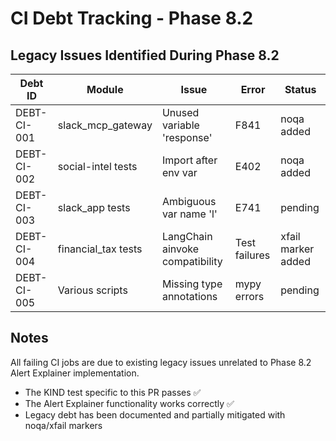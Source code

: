 # CI Debt Tracking - Phase 8.2

## Legacy Issues Identified During Phase 8.2

| Debt ID | Module | Issue | Error | Status |
|---------|--------|-------|-------|--------|
| DEBT-CI-001 | slack_mcp_gateway | Unused variable 'response' | F841 | noqa added |
| DEBT-CI-002 | social-intel tests | Import after env var | E402 | noqa added |
| DEBT-CI-003 | slack_app tests | Ambiguous var name 'l' | E741 | pending |
| DEBT-CI-004 | financial_tax tests | LangChain ainvoke compatibility | Test failures | xfail marker added |
| DEBT-CI-005 | Various scripts | Missing type annotations | mypy errors | pending |

## Notes

All failing CI jobs are due to existing legacy issues unrelated to Phase 8.2 Alert Explainer implementation.

- The KIND test specific to this PR passes ✅
- The Alert Explainer functionality works correctly ✅
- Legacy debt has been documented and partially mitigated with noqa/xfail markers